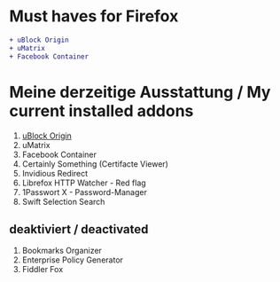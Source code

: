 # Must haves for Firefox

```diff
+ uBlock Origin
+ uMatrix
+ Facebook Container
```

# Meine derzeitige Ausstattung / My current installed addons
1. [uBlock Origin](https://addons.mozilla.org/de/firefox/addon/ublock-origin/)
2. uMatrix
3. Facebook Container
4. Certainly Something (Certifacte Viewer)
5. Invidious Redirect
6. Librefox HTTP Watcher - Red flag
7. 1Passwort X - Password-Manager
8. Swift Selection Search

## deaktiviert / deactivated
1. Bookmarks Organizer
2. Enterprise Policy Generator
3. Fiddler Fox

